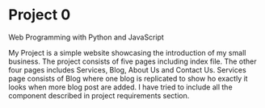 # Project 0

Web Programming with Python and JavaScript

My Project is a simple website showcasing the introduction of my small business.
The project consists of five pages including index file.
The other four pages includes Services, Blog, About Us and Contact Us.
Services page consists of Blog where one blog is replicated to show ho exactly it looks
when more blog post are added.
I have tried to include all the component described in project requirements section.
